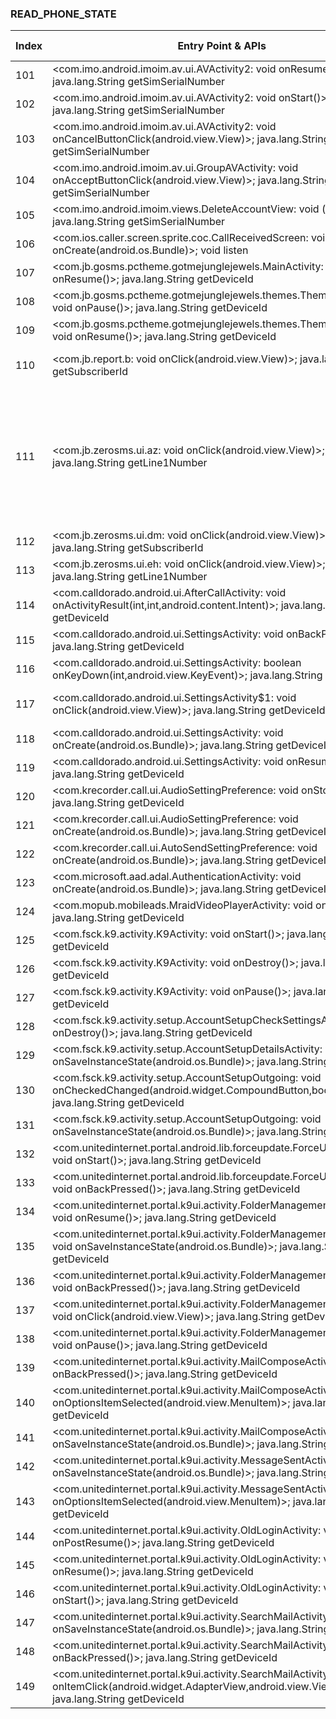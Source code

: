 ### READ_PHONE_STATE
| Index | Entry Point & APIs | Screen shot | Resource id | Label |
| ------------- | ------------- | ------------- |-------------|-------------|
| 101 | <com.imo.android.imoim.av.ui.AVActivity2: void onResume()>; java.lang.String getSimSerialNumber | ![](D:\COSMOS\output\py\Play_win8\Communication\com.imo.android.imoim\com.imo.android.imoim.av.ui.AVActivity2.png) |  | T |
| 102 | <com.imo.android.imoim.av.ui.AVActivity2: void onStart()>; java.lang.String getSimSerialNumber | ![](D:\COSMOS\output\py\Play_win8\Communication\com.imo.android.imoim\com.imo.android.imoim.av.ui.AVActivity2.png) |  | T |
| 103 | <com.imo.android.imoim.av.ui.AVActivity2: void onCancelButtonClick(android.view.View)>; java.lang.String getSimSerialNumber | ![](D:\COSMOS\output\py\Play_win8\Communication\com.imo.android.imoim\com.imo.android.imoim.av.ui.AVActivity2.png) |  | |
| 104 | <com.imo.android.imoim.av.ui.GroupAVActivity: void onAcceptButtonClick(android.view.View)>; java.lang.String getSimSerialNumber | ![](D:\COSMOS\output\py\Play_win8\Communication\com.imo.android.imoim\com.imo.android.imoim.av.ui.GroupAVActivity.png) |  | T |
| 105 | <com.imo.android.imoim.views.DeleteAccountView: void <init>()>; java.lang.String getSimSerialNumber | ![](D:\COSMOS\output\py\Play_win8\Communication\com.imo.android.imoim\com.imo.android.imoim.views.DeleteAccountView.png) |  | T |
| 106 | <com.ios.caller.screen.sprite.coc.CallReceivedScreen: void onCreate(android.os.Bundle)>; void listen | ![](D:\COSMOS\output\py\Play_win8\Communication\com.ios.caller.screen.sprite.coc\com.ios.caller.screen.sprite.coc.CallReceivedScreen.png) |  | |
| 107 | <com.jb.gosms.pctheme.gotmejunglejewels.MainActivity: void onResume()>; java.lang.String getDeviceId | ![](D:\COSMOS\output\py\Play_win8\Communication\com.jb.gosms.pctheme.gotmejunglejewels\com.jb.gosms.pctheme.gotmejunglejewels.MainActivity.png) |  | |
| 108 | <com.jb.gosms.pctheme.gotmejunglejewels.themes.ThemesActivity: void onPause()>; java.lang.String getDeviceId | ![](D:\COSMOS\output\py\Play_win8\Communication\com.jb.gosms.pctheme.gotmejunglejewels\com.jb.gosms.pctheme.gotmejunglejewels.themes.ThemesActivity.png) |  | |
| 109 | <com.jb.gosms.pctheme.gotmejunglejewels.themes.ThemesActivity: void onResume()>; java.lang.String getDeviceId | ![](D:\COSMOS\output\py\Play_win8\Communication\com.jb.gosms.pctheme.gotmejunglejewels\com.jb.gosms.pctheme.gotmejunglejewels.themes.ThemesActivity.png) |  | |
| 110 | <com.jb.report.b: void onClick(android.view.View)>; java.lang.String getSubscriberId | ![](D:\COSMOS\output\py\Play_win8\Communication\com.jb.zerosms\com.jb.report.CrashReportDialog.png) | {'2131362300': <sensitive_component.SensitiveComponent.SensitiveView object at 0x0000021457CA17F0>} | |
| 111 | <com.jb.zerosms.ui.az: void onClick(android.view.View)>; java.lang.String getLine1Number | ![](D:\COSMOS\output\py\Play_win8\Communication\com.jb.zerosms\com.jb.zerosms.ui.ComposeMessageActivity.png) | {'2131361882': <sensitive_component.SensitiveComponent.SensitiveView object at 0x0000021457CA7400>, '2131361870': <sensitive_component.SensitiveComponent.SensitiveView object at 0x0000021457CA7BA8>, '2131361873': <sensitive_component.SensitiveComponent.SensitiveView object at 0x0000021457CA74A8>, '2131361879': <sensitive_component.SensitiveComponent.SensitiveView object at 0x0000021457CA71D0>, '2131361876': <sensitive_component.SensitiveComponent.SensitiveView object at 0x0000021457CA7BE0>} | |
| 112 | <com.jb.zerosms.ui.dm: void onClick(android.view.View)>; java.lang.String getSubscriberId | ![](D:\COSMOS\output\py\Play_win8\Communication\com.jb.zerosms\com.jb.zerosms.ui.FeedbackActivity.png) |  | D |
| 113 | <com.jb.zerosms.ui.eh: void onClick(android.view.View)>; java.lang.String getLine1Number | ![](D:\COSMOS\output\py\Play_win8\Communication\com.jb.zerosms\com.jb.zerosms.ui.MessageDisplayActivity.png) |  | |
| 114 | <com.calldorado.android.ui.AfterCallActivity: void onActivityResult(int,int,android.content.Intent)>; java.lang.String getDeviceId | ![](D:\COSMOS\output\py\Play_win8\Communication\com.killermobile.totalrecall\com.calldorado.android.ui.AfterCallActivity.png) |  | D |
| 115 | <com.calldorado.android.ui.SettingsActivity: void onBackPressed()>; java.lang.String getDeviceId | ![](D:\COSMOS\output\py\Play_win8\Communication\com.killermobile.totalrecall\com.calldorado.android.ui.SettingsActivity.png) |  | D|
| 116 | <com.calldorado.android.ui.SettingsActivity: boolean onKeyDown(int,android.view.KeyEvent)>; java.lang.String getDeviceId | ![](D:\COSMOS\output\py\Play_win8\Communication\com.killermobile.totalrecall\com.calldorado.android.ui.SettingsActivity.png) |  | D |
| 117 | <com.calldorado.android.ui.SettingsActivity$1: void onClick(android.view.View)>; java.lang.String getDeviceId | ![](D:\COSMOS\output\py\Play_win8\Communication\com.killermobile.totalrecall\com.calldorado.android.ui.SettingsActivity.png) | {'8000': <sensitive_component.SensitiveComponent.SensitiveView object at 0x0000021457D40C18>} | D |
| 118 | <com.calldorado.android.ui.SettingsActivity: void onCreate(android.os.Bundle)>; java.lang.String getDeviceId | ![](D:\COSMOS\output\py\Play_win8\Communication\com.killermobile.totalrecall\com.calldorado.android.ui.SettingsActivity.png) |  | D |
| 119 | <com.calldorado.android.ui.SettingsActivity: void onResume()>; java.lang.String getDeviceId | ![](D:\COSMOS\output\py\Play_win8\Communication\com.killermobile.totalrecall\com.calldorado.android.ui.SettingsActivity.png) |  | D |
| 120 | <com.krecorder.call.ui.AudioSettingPreference: void onStop()>; java.lang.String getDeviceId | ![](D:\COSMOS\output\py\Play_win8\Communication\com.killermobile.totalrecall\com.krecorder.call.ui.AudioSettingPreference.png) |  | F |
| 121 | <com.krecorder.call.ui.AudioSettingPreference: void onCreate(android.os.Bundle)>; java.lang.String getDeviceId | ![](D:\COSMOS\output\py\Play_win8\Communication\com.killermobile.totalrecall\com.krecorder.call.ui.AudioSettingPreference.png) |  | F |
| 122 | <com.krecorder.call.ui.AutoSendSettingPreference: void onCreate(android.os.Bundle)>; java.lang.String getDeviceId | ![](D:\COSMOS\output\py\Play_win8\Communication\com.killermobile.totalrecall\com.krecorder.call.ui.AutoSendSettingPreference.png) |  | D |
| 123 | <com.microsoft.aad.adal.AuthenticationActivity: void onCreate(android.os.Bundle)>; java.lang.String getDeviceId | ![](D:\COSMOS\output\py\Play_win8\Communication\com.killermobile.totalrecall\com.microsoft.aad.adal.AuthenticationActivity.png) |  | D |
| 124 | <com.mopub.mobileads.MraidVideoPlayerActivity: void onDestroy()>; java.lang.String getDeviceId | ![](D:\COSMOS\output\py\Play_win8\Communication\com.killermobile.totalrecall\com.mopub.mobileads.MraidVideoPlayerActivity.png) |  | D |
| 125 | <com.fsck.k9.activity.K9Activity: void onStart()>; java.lang.String getDeviceId | ![](D:\COSMOS\output\py\Play_win8\Communication\com.mail.mobile.android.mail\com.fsck.k9.activity.K9Activity.png) |  | |
| 126 | <com.fsck.k9.activity.K9Activity: void onDestroy()>; java.lang.String getDeviceId | ![](D:\COSMOS\output\py\Play_win8\Communication\com.mail.mobile.android.mail\com.fsck.k9.activity.K9Activity.png) |  | |
| 127 | <com.fsck.k9.activity.K9Activity: void onPause()>; java.lang.String getDeviceId | ![](D:\COSMOS\output\py\Play_win8\Communication\com.mail.mobile.android.mail\com.fsck.k9.activity.K9Activity.png) |  | |
| 128 | <com.fsck.k9.activity.setup.AccountSetupCheckSettingsActivity: void onDestroy()>; java.lang.String getDeviceId | ![](D:\COSMOS\output\py\Play_win8\Communication\com.mail.mobile.android.mail\com.fsck.k9.activity.setup.AccountSetupCheckSettingsActivity.png) |  | |
| 129 | <com.fsck.k9.activity.setup.AccountSetupDetailsActivity: void onSaveInstanceState(android.os.Bundle)>; java.lang.String getDeviceId | ![](D:\COSMOS\output\py\Play_win8\Communication\com.mail.mobile.android.mail\com.fsck.k9.activity.setup.AccountSetupDetailsActivity.png) |  | |
| 130 | <com.fsck.k9.activity.setup.AccountSetupOutgoing: void onCheckedChanged(android.widget.CompoundButton,boolean)>; java.lang.String getDeviceId | ![](D:\COSMOS\output\py\Play_win8\Communication\com.mail.mobile.android.mail\com.fsck.k9.activity.setup.AccountSetupOutgoing.png) |  | |
| 131 | <com.fsck.k9.activity.setup.AccountSetupOutgoing: void onSaveInstanceState(android.os.Bundle)>; java.lang.String getDeviceId | ![](D:\COSMOS\output\py\Play_win8\Communication\com.mail.mobile.android.mail\com.fsck.k9.activity.setup.AccountSetupOutgoing.png) |  | |
| 132 | <com.unitedinternet.portal.android.lib.forceupdate.ForceUpdateActivity: void onStart()>; java.lang.String getDeviceId | ![](D:\COSMOS\output\py\Play_win8\Communication\com.mail.mobile.android.mail\com.unitedinternet.portal.android.lib.forceupdate.ForceUpdateActivity.png) |  | |
| 133 | <com.unitedinternet.portal.android.lib.forceupdate.ForceUpdateActivity: void onBackPressed()>; java.lang.String getDeviceId | ![](D:\COSMOS\output\py\Play_win8\Communication\com.mail.mobile.android.mail\com.unitedinternet.portal.android.lib.forceupdate.ForceUpdateActivity.png) |  | |
| 134 | <com.unitedinternet.portal.k9ui.activity.FolderManagementActivity: void onResume()>; java.lang.String getDeviceId | ![](D:\COSMOS\output\py\Play_win8\Communication\com.mail.mobile.android.mail\com.unitedinternet.portal.k9ui.activity.FolderManagementActivity.png) |  | |
| 135 | <com.unitedinternet.portal.k9ui.activity.FolderManagementActivity: void onSaveInstanceState(android.os.Bundle)>; java.lang.String getDeviceId | ![](D:\COSMOS\output\py\Play_win8\Communication\com.mail.mobile.android.mail\com.unitedinternet.portal.k9ui.activity.FolderManagementActivity.png) |  | |
| 136 | <com.unitedinternet.portal.k9ui.activity.FolderManagementActivity: void onBackPressed()>; java.lang.String getDeviceId | ![](D:\COSMOS\output\py\Play_win8\Communication\com.mail.mobile.android.mail\com.unitedinternet.portal.k9ui.activity.FolderManagementActivity.png) |  | |
| 137 | <com.unitedinternet.portal.k9ui.activity.FolderManagementActivity$2: void onClick(android.view.View)>; java.lang.String getDeviceId | ![](D:\COSMOS\output\py\Play_win8\Communication\com.mail.mobile.android.mail\com.unitedinternet.portal.k9ui.activity.FolderManagementActivity.png) |  | |
| 138 | <com.unitedinternet.portal.k9ui.activity.FolderManagementActivity: void onPause()>; java.lang.String getDeviceId | ![](D:\COSMOS\output\py\Play_win8\Communication\com.mail.mobile.android.mail\com.unitedinternet.portal.k9ui.activity.FolderManagementActivity.png) |  | |
| 139 | <com.unitedinternet.portal.k9ui.activity.MailComposeActivity: void onBackPressed()>; java.lang.String getDeviceId | ![](D:\COSMOS\output\py\Play_win8\Communication\com.mail.mobile.android.mail\com.unitedinternet.portal.k9ui.activity.MailComposeActivity.png) |  | |
| 140 | <com.unitedinternet.portal.k9ui.activity.MailComposeActivity: boolean onOptionsItemSelected(android.view.MenuItem)>; java.lang.String getDeviceId | ![](D:\COSMOS\output\py\Play_win8\Communication\com.mail.mobile.android.mail\com.unitedinternet.portal.k9ui.activity.MailComposeActivity.png) |  | |
| 141 | <com.unitedinternet.portal.k9ui.activity.MailComposeActivity: void onSaveInstanceState(android.os.Bundle)>; java.lang.String getDeviceId | ![](D:\COSMOS\output\py\Play_win8\Communication\com.mail.mobile.android.mail\com.unitedinternet.portal.k9ui.activity.MailComposeActivity.png) |  | |
| 142 | <com.unitedinternet.portal.k9ui.activity.MessageSentActivity: void onSaveInstanceState(android.os.Bundle)>; java.lang.String getDeviceId | ![](D:\COSMOS\output\py\Play_win8\Communication\com.mail.mobile.android.mail\com.unitedinternet.portal.k9ui.activity.MessageSentActivity.png) |  | |
| 143 | <com.unitedinternet.portal.k9ui.activity.MessageSentActivity: boolean onOptionsItemSelected(android.view.MenuItem)>; java.lang.String getDeviceId | ![](D:\COSMOS\output\py\Play_win8\Communication\com.mail.mobile.android.mail\com.unitedinternet.portal.k9ui.activity.MessageSentActivity.png) |  | |
| 144 | <com.unitedinternet.portal.k9ui.activity.OldLoginActivity: void onPostResume()>; java.lang.String getDeviceId | ![](D:\COSMOS\output\py\Play_win8\Communication\com.mail.mobile.android.mail\com.unitedinternet.portal.k9ui.activity.OldLoginActivity.png) |  | |
| 145 | <com.unitedinternet.portal.k9ui.activity.OldLoginActivity: void onResume()>; java.lang.String getDeviceId | ![](D:\COSMOS\output\py\Play_win8\Communication\com.mail.mobile.android.mail\com.unitedinternet.portal.k9ui.activity.OldLoginActivity.png) |  | |
| 146 | <com.unitedinternet.portal.k9ui.activity.OldLoginActivity: void onStart()>; java.lang.String getDeviceId | ![](D:\COSMOS\output\py\Play_win8\Communication\com.mail.mobile.android.mail\com.unitedinternet.portal.k9ui.activity.OldLoginActivity.png) |  | |
| 147 | <com.unitedinternet.portal.k9ui.activity.SearchMailActivity: void onSaveInstanceState(android.os.Bundle)>; java.lang.String getDeviceId | ![](D:\COSMOS\output\py\Play_win8\Communication\com.mail.mobile.android.mail\com.unitedinternet.portal.k9ui.activity.SearchMailActivity.png) |  |  F|
| 148 | <com.unitedinternet.portal.k9ui.activity.SearchMailActivity: void onBackPressed()>; java.lang.String getDeviceId | ![](D:\COSMOS\output\py\Play_win8\Communication\com.mail.mobile.android.mail\com.unitedinternet.portal.k9ui.activity.SearchMailActivity.png) |  | F |
| 149 | <com.unitedinternet.portal.k9ui.activity.SearchMailActivity: void onItemClick(android.widget.AdapterView,android.view.View,int,long)>; java.lang.String getDeviceId | ![](D:\COSMOS\output\py\Play_win8\Communication\com.mail.mobile.android.mail\com.unitedinternet.portal.k9ui.activity.SearchMailActivity.png) |  | F |

